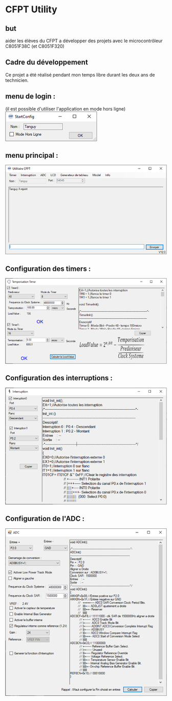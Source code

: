 # CFPT Utility
## but
aider les élèves du CFPT a développer des projets avec le microcontrôleur C8051F38C (et C8051F320)

## Cadre du développement
Ce projet a été réalisé pendant mon temps libre durant les deux ans de technicien.

## menu de login :
(il est possible d'utiliser l'application en mode hors ligne)
![Image login](image/login.png "Image login")

## menu principal :
![Image principale](image/principale.png "Image principale")

## Configuration des timers :
![Image timer](image/timer.png "Image timer")

## Configuration des interruptions :
![Image interruption](image/interruption.png "Image interruption")

## Configuration de l'ADC :
![Image adc](image/adc.png "Image adc")